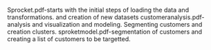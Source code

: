 Sprocket.pdf-starts with the initial steps of loading the data and transformations. and creation of new datasets
customeranalysis.pdf-analysis and visualization and modeling. Segmenting customers and creation clusters.
sproketmodel.pdf-segmentation of customers and creating a list of customers to be targetted.
